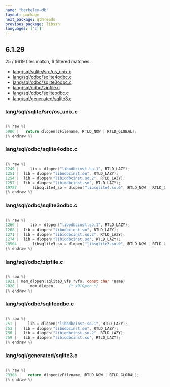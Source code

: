 ```yaml
---
name: "berkeley-db"
layout: package
next_package: qthreads
previous_package: libssh
languages: ['c']
---
```

## 6.1.29
25 / 9619 files match, 6 filtered matches.

 - [lang/sql/sqlite/src/os_unix.c](#langsqlsqlitesrcos_unixc)
 - [lang/sql/odbc/sqlite4odbc.c](#langsqlodbcsqlite4odbcc)
 - [lang/sql/odbc/sqlite3odbc.c](#langsqlodbcsqlite3odbcc)
 - [lang/sql/odbc/zipfile.c](#langsqlodbczipfilec)
 - [lang/sql/odbc/sqliteodbc.c](#langsqlodbcsqliteodbcc)
 - [lang/sql/generated/sqlite3.c](#langsqlgeneratedsqlite3c)

### lang/sql/sqlite/src/os_unix.c

```c

{% raw %}
5986 |   return dlopen(zFilename, RTLD_NOW | RTLD_GLOBAL);
{% endraw %}

```
### lang/sql/odbc/sqlite4odbc.c

```c

{% raw %}
1249 |     lib = dlopen("libodbcinst.so.1", RTLD_LAZY);
1251 | 	lib = dlopen("libodbcinst.so", RTLD_LAZY);
1254 | 	lib = dlopen("libiodbcinst.so.2", RTLD_LAZY);
1257 | 	lib = dlopen("libiodbcinst.so", RTLD_LAZY);
19787 |     libsqlite4_so = dlopen("libsqlite4.so.0", RTLD_NOW | RTLD_GLOBAL);
{% endraw %}

```
### lang/sql/odbc/sqlite3odbc.c

```c

{% raw %}
1266 |     lib = dlopen("libodbcinst.so.1", RTLD_LAZY);
1268 | 	lib = dlopen("libodbcinst.so", RTLD_LAZY);
1271 | 	lib = dlopen("libiodbcinst.so.2", RTLD_LAZY);
1274 | 	lib = dlopen("libiodbcinst.so", RTLD_LAZY);
20504 |     libsqlite3_so = dlopen("libsqlite3.so.0", RTLD_NOW | RTLD_GLOBAL);
{% endraw %}

```
### lang/sql/odbc/zipfile.c

```c

{% raw %}
1921 | mem_dlopen(sqlite3_vfs *vfs, const char *name)
2028 |     mem_dlopen,		/* xDlOpen */
{% endraw %}

```
### lang/sql/odbc/sqliteodbc.c

```c

{% raw %}
751 |     lib = dlopen("libodbcinst.so.1", RTLD_LAZY);
753 | 	lib = dlopen("libodbcinst.so", RTLD_LAZY);
756 | 	lib = dlopen("libiodbcinst.so.2", RTLD_LAZY);
759 | 	lib = dlopen("libiodbcinst.so", RTLD_LAZY);
{% endraw %}

```
### lang/sql/generated/sqlite3.c

```c

{% raw %}
29306 |   return dlopen(zFilename, RTLD_NOW | RTLD_GLOBAL);
{% endraw %}

```